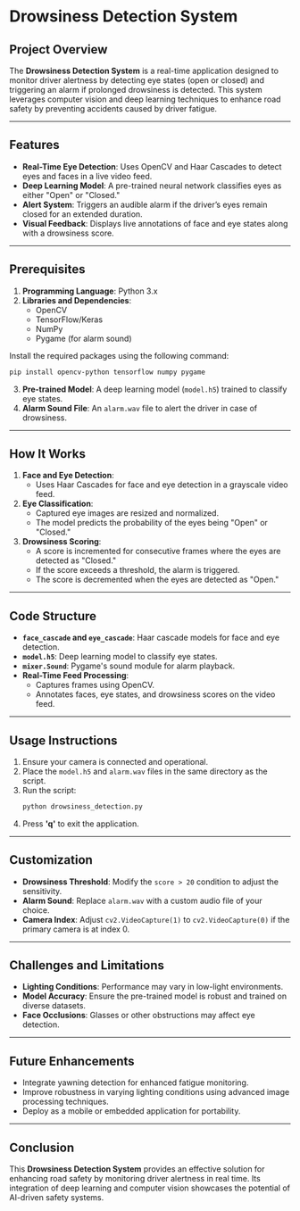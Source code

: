 # Drowsiness Detection System  

## Project Overview  
The **Drowsiness Detection System** is a real-time application designed to monitor driver alertness by detecting eye states (open or closed) and triggering an alarm if prolonged drowsiness is detected. This system leverages computer vision and deep learning techniques to enhance road safety by preventing accidents caused by driver fatigue.

---

## Features  
- **Real-Time Eye Detection**: Uses OpenCV and Haar Cascades to detect eyes and faces in a live video feed.  
- **Deep Learning Model**: A pre-trained neural network classifies eyes as either "Open" or "Closed."  
- **Alert System**: Triggers an audible alarm if the driver’s eyes remain closed for an extended duration.  
- **Visual Feedback**: Displays live annotations of face and eye states along with a drowsiness score.  

---

## Prerequisites  

1. **Programming Language**: Python 3.x  
2. **Libraries and Dependencies**:  
   - OpenCV  
   - TensorFlow/Keras  
   - NumPy  
   - Pygame (for alarm sound)  

Install the required packages using the following command:  
```bash  
pip install opencv-python tensorflow numpy pygame  
```  

3. **Pre-trained Model**: A deep learning model (`model.h5`) trained to classify eye states.  
4. **Alarm Sound File**: An `alarm.wav` file to alert the driver in case of drowsiness.  

---

## How It Works  
1. **Face and Eye Detection**:  
   - Uses Haar Cascades for face and eye detection in a grayscale video feed.  
2. **Eye Classification**:  
   - Captured eye images are resized and normalized.  
   - The model predicts the probability of the eyes being "Open" or "Closed."  
3. **Drowsiness Scoring**:  
   - A score is incremented for consecutive frames where the eyes are detected as "Closed."  
   - If the score exceeds a threshold, the alarm is triggered.  
   - The score is decremented when the eyes are detected as "Open."  

---

## Code Structure  
- **`face_cascade` and `eye_cascade`**: Haar cascade models for face and eye detection.  
- **`model.h5`**: Deep learning model to classify eye states.  
- **`mixer.Sound`**: Pygame's sound module for alarm playback.  
- **Real-Time Feed Processing**:  
  - Captures frames using OpenCV.  
  - Annotates faces, eye states, and drowsiness scores on the video feed.  

---

## Usage Instructions  
1. Ensure your camera is connected and operational.  
2. Place the `model.h5` and `alarm.wav` files in the same directory as the script.  
3. Run the script:  
   ```bash  
   python drowsiness_detection.py  
   ```  
4. Press **'q'** to exit the application.  

---

## Customization  
- **Drowsiness Threshold**: Modify the `score > 20` condition to adjust the sensitivity.  
- **Alarm Sound**: Replace `alarm.wav` with a custom audio file of your choice.  
- **Camera Index**: Adjust `cv2.VideoCapture(1)` to `cv2.VideoCapture(0)` if the primary camera is at index 0.  

---

## Challenges and Limitations  
- **Lighting Conditions**: Performance may vary in low-light environments.  
- **Model Accuracy**: Ensure the pre-trained model is robust and trained on diverse datasets.  
- **Face Occlusions**: Glasses or other obstructions may affect eye detection.  

---

## Future Enhancements  
- Integrate yawning detection for enhanced fatigue monitoring.  
- Improve robustness in varying lighting conditions using advanced image processing techniques.  
- Deploy as a mobile or embedded application for portability.  

---

## Conclusion  
This **Drowsiness Detection System** provides an effective solution for enhancing road safety by monitoring driver alertness in real time. Its integration of deep learning and computer vision showcases the potential of AI-driven safety systems.  
